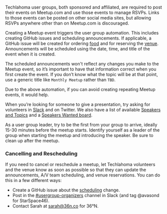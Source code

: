 Techlahoma user groups, both sponsored and affiliated, are required to post their events on Meetup.com and use those events to manage RSVPs. Links to those events can be posted on other social media sites, but allowing RSVPs anywhere other than on Meetup.com is discouraged.

Creating a Meetup event triggers the user group automation. This includes creating GitHub issues and scheduling announcements. If applicable, a GitHub issue will be created for ordering [food](https://github.com/techlahoma/user-groups/labels/food) and for reserving the [venue](https://github.com/techlahoma/user-groups/labels/scheduling). Announcements will be scheduled using the date, time, and title of the event when it is created.

The scheduled announcements won't reflect any changes you make to the Meetup event, so it’s important to have that information correct when you first create the event.  If you don’t know what the topic will be at that point, use a generic title like `Monthly Meetup` rather than `TBD`.

Due to the above automation, if you can avoid creating repeating Meetup events, it would help.

When you’re looking for someone to give a presentation, try asking for volunteers in [Slack](https://techlahoma.slack.com/messages/speakers/) and on Twitter. We also have a list of available [Speakers and Topics](https://github.com/techlahoma/user-groups/blob/master/SPEAKERS-AND-TOPICS.md) and a [Speakers Wanted board](https://speakers-wanted.techlahoma.org/).

As a user group leader, try to be the first from your group to arrive, ideally 15-30 minutes before the meetup starts. Identify yourself as a leader of the group when starting the meetup and introducing the speaker. Be sure to clean up after the meetup.

### Cancelling and Rescheduling
If you need to cancel or reschedule a meetup, let Techlahoma volunteers and the venue know as soon as possible so that they can update the announcements, A/V team scheduling, and venue reservations. You can do this in a few different ways:
* Create a GitHub issue about the [scheduling](https://github.com/techlahoma/user-groups/labels/scheduling) change.
* Post in the [#usergroup-organizers](https://techlahoma.slack.com/messages/usergroup-organizers/) channel in Slack (and tag @avasond for StarSpace46).
* Contact Sarah at sarah@36n.co for 36°N.
